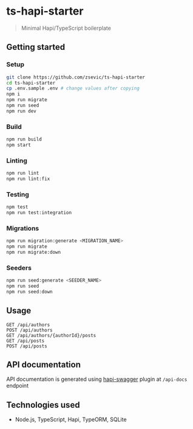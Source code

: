 # ts-hapi-starter

> Minimal Hapi/TypeScript boilerplate

## Getting started

### Setup

```bash
git clone https://github.com/zsevic/ts-hapi-starter
cd ts-hapi-starter
cp .env.sample .env # change values after copying
npm i
npm run migrate
npm run seed
npm run dev
```

### Build

```bash
npm run build
npm start
```

### Linting

```bash
npm run lint
npm run lint:fix
```

### Testing

```bash
npm test
npm run test:integration
```

### Migrations

```bash
npm run migration:generate <MIGRATION_NAME>
npm run migrate
npm run migrate:down
```

### Seeders

```bash
npm run seed:generate <SEEDER_NAME>
npm run seed
npm run seed:down
```

## Usage

```
GET /api/authors
POST /api/authors
GET /api/authors/{authorId}/posts
GET /api/posts
POST /api/posts
```

## API documentation

API documentation is generated using [hapi-swagger](https://www.npmjs.com/package/hapi-swagger) plugin at `/api-docs` endpoint

## Technologies used
* Node.js, TypeScript, Hapi, TypeORM, SQLite

